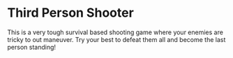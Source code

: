 # Third Person Shooter

This is a very tough survival based shooting game where your enemies are tricky to out maneuver. Try your best to defeat them all and become the last person standing!
